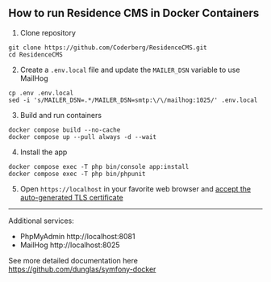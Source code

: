 ## How to run Residence CMS  in Docker Containers ##

1. Clone repository
```shell
git clone https://github.com/Coderberg/ResidenceCMS.git
cd ResidenceCMS
```

2. Create a `.env.local` file and update the `MAILER_DSN` variable to use MailHog
```shell
cp .env .env.local
sed -i 's/MAILER_DSN=.*/MAILER_DSN=smtp:\/\/mailhog:1025/' .env.local
```

3. Build and run containers
```shell
docker compose build --no-cache
docker compose up --pull always -d --wait
```

4. Install the app
```
docker compose exec -T php bin/console app:install
docker compose exec -T php bin/phpunit
```

5. Open `https://localhost` in your favorite web browser and [accept the auto-generated TLS certificate](https://stackoverflow.com/a/15076602/1352334)

---

Additional services:

- PhpMyAdmin http://localhost:8081
- MailHog http://localhost:8025

See more detailed documentation here https://github.com/dunglas/symfony-docker
